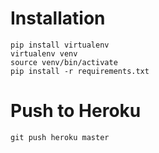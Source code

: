 # Installation

    pip install virtualenv
    virtualenv venv
    source venv/bin/activate
    pip install -r requirements.txt

# Push to Heroku

    git push heroku master
